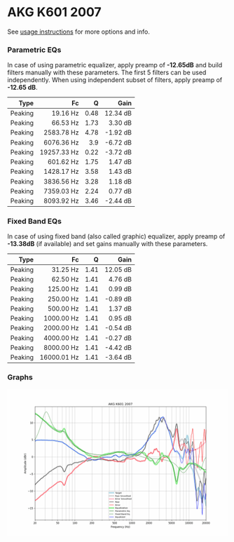 # AKG K601 2007
See [usage instructions](https://github.com/jaakkopasanen/AutoEq#usage) for more options and info.

### Parametric EQs
In case of using parametric equalizer, apply preamp of **-12.65dB** and build filters manually
with these parameters. The first 5 filters can be used independently.
When using independent subset of filters, apply preamp of **-12.65 dB**.

| Type    | Fc          |    Q | Gain     |
|--------:|------------:|-----:|---------:|
| Peaking | 19.16 Hz    | 0.48 | 12.34 dB |
| Peaking | 66.53 Hz    | 1.73 | 3.30 dB  |
| Peaking | 2583.78 Hz  | 4.78 | -1.92 dB |
| Peaking | 6076.36 Hz  | 3.9  | -6.72 dB |
| Peaking | 19257.33 Hz | 0.22 | -3.72 dB |
| Peaking | 601.62 Hz   | 1.75 | 1.47 dB  |
| Peaking | 1428.17 Hz  | 3.58 | 1.43 dB  |
| Peaking | 3836.56 Hz  | 3.28 | 1.18 dB  |
| Peaking | 7359.03 Hz  | 2.24 | 0.77 dB  |
| Peaking | 8093.92 Hz  | 3.46 | -2.44 dB |

### Fixed Band EQs
In case of using fixed band (also called graphic) equalizer, apply preamp of **-13.38dB**
(if available) and set gains manually with these parameters.

| Type    | Fc          |    Q | Gain     |
|--------:|------------:|-----:|---------:|
| Peaking | 31.25 Hz    | 1.41 | 12.05 dB |
| Peaking | 62.50 Hz    | 1.41 | 4.76 dB  |
| Peaking | 125.00 Hz   | 1.41 | 0.99 dB  |
| Peaking | 250.00 Hz   | 1.41 | -0.89 dB |
| Peaking | 500.00 Hz   | 1.41 | 1.37 dB  |
| Peaking | 1000.00 Hz  | 1.41 | 0.95 dB  |
| Peaking | 2000.00 Hz  | 1.41 | -0.54 dB |
| Peaking | 4000.00 Hz  | 1.41 | -0.27 dB |
| Peaking | 8000.00 Hz  | 1.41 | -4.42 dB |
| Peaking | 16000.01 Hz | 1.41 | -3.64 dB |

### Graphs
![](./AKG%20K601%202007.png)